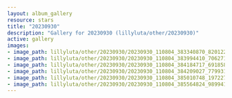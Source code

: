 ```yaml
---
layout: album_gallery
resource: stars
title: "20230930"
description: "Gallery for 20230930 (lillyluta/other/20230930)"
active: gallery
images:
- image_path: lillyluta/other/20230930/20230930_110804_383340870_820122566246610_8592773567753656670_n.jpg
- image_path: lillyluta/other/20230930/20230930_110804_383994410_706271647518214_7582968424289429683_n.jpg
- image_path: lillyluta/other/20230930/20230930_110804_384184717_691858926136415_206430215252816485_n.jpg
- image_path: lillyluta/other/20230930/20230930_110804_384209027_779931697218380_2597140549446489911_n.jpg
- image_path: lillyluta/other/20230930/20230930_110804_385010748_1972278589814866_7079143718915232592_n.jpg
- image_path: lillyluta/other/20230930/20230930_110804_385564824_989941888893264_7500135675923235207_n.jpg
---
```


